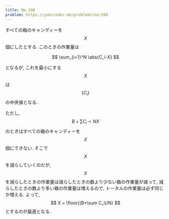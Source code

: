 ```yaml
---
title: No.198
problem: https://yukicoder.me/problems/no/198
---
```

すべての箱のキャンディーを $$ X $$ 個にしたとする. このときの作業量は

$$
\sum_{i=1}^N \abs{C_i-X}
$$

となるが, これを最小にする $$ X $$ は $$ \{ C_i \} $$ の中央値となる.

ただし, $$ B + \sum C_i \lt NX $$ のときはすべての箱のキャンディーを $$ X $$ 個にできない. そこで $$ X $$ を減らしていくのだが, $$ X $$ を減らしたときの作業量は減らしたときの数より少ない箱の作業量が減って, 減らしたときの数より多い箱の作業量は増えるので, トータルの作業量は必ず同じか増える. よって, $$ X = \floor{(B+\sum C_i)/N} $$ とするのが最適となる.
